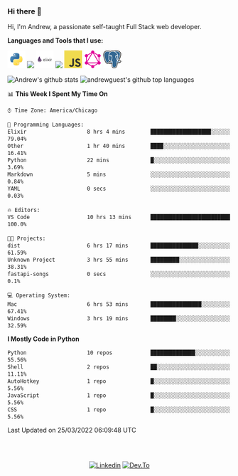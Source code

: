 ### Hi there 👋

Hi, I'm Andrew, a passionate self-taught Full Stack web developer.

**Languages and Tools that I use:**  

<code><img height="40" src="https://raw.githubusercontent.com/github/explore/80688e429a7d4ef2fca1e82350fe8e3517d3494d/topics/python/python.png"></code>
<code><img height="40" src="https://fastapi.tiangolo.com/img/logo-margin/logo-teal.png"></code>
<code><img height="40" src="https://raw.githubusercontent.com/github/explore/d106aa3f6fa091ab80ab5c8cf0d931baff3caaea/topics/elixir/elixir.png"></code>
<code><img height="40" src="https://img.stackshare.io/service/3262/-s9uoLIN.png"></code>
<code><img height="40" src="https://raw.githubusercontent.com/github/explore/80688e429a7d4ef2fca1e82350fe8e3517d3494d/topics/javascript/javascript.png"></code>
<code><img height="40" src="https://raw.githubusercontent.com/github/explore/5c058a388828bb5fde0bcafd4bc867b5bb3f26f3/topics/graphql/graphql.png"></code>
<code><img height="40" src="https://raw.githubusercontent.com/github/explore/80688e429a7d4ef2fca1e82350fe8e3517d3494d/topics/postgresql/postgresql.png"></code>

![Andrew's github stats](https://github-readme-stats.vercel.app/api?username=andrewguest&show_icons=true&theme=vue-dark&count_private=true)
<img height="180em" src="https://github-readme-stats.vercel.app/api/top-langs/?username=andrewguest&theme=vue-dark&layout=compact" alt="andrewguest's github top languages" />

<!--START_SECTION:waka-->
📊 **This Week I Spent My Time On** 

```text
⌚︎ Time Zone: America/Chicago

💬 Programming Languages: 
Elixir                   8 hrs 4 mins        ███████████████████░░░░░░   79.04% 
Other                    1 hr 40 mins        ████░░░░░░░░░░░░░░░░░░░░░   16.41% 
Python                   22 mins             █░░░░░░░░░░░░░░░░░░░░░░░░   3.69% 
Markdown                 5 mins              ░░░░░░░░░░░░░░░░░░░░░░░░░   0.84% 
YAML                     0 secs              ░░░░░░░░░░░░░░░░░░░░░░░░░   0.03%

🔥 Editors: 
VS Code                  10 hrs 13 mins      █████████████████████████   100.0%

🐱‍💻 Projects: 
dist                     6 hrs 17 mins       ███████████████░░░░░░░░░░   61.59% 
Unknown Project          3 hrs 55 mins       █████████░░░░░░░░░░░░░░░░   38.31% 
fastapi-songs            0 secs              ░░░░░░░░░░░░░░░░░░░░░░░░░   0.1%

💻 Operating System: 
Mac                      6 hrs 53 mins       ████████████████░░░░░░░░░   67.41% 
Windows                  3 hrs 19 mins       ████████░░░░░░░░░░░░░░░░░   32.59%

```

**I Mostly Code in Python** 

```text
Python                   10 repos            ██████████████░░░░░░░░░░░   55.56% 
Shell                    2 repos             ██░░░░░░░░░░░░░░░░░░░░░░░   11.11% 
AutoHotkey               1 repo              █░░░░░░░░░░░░░░░░░░░░░░░░   5.56% 
JavaScript               1 repo              █░░░░░░░░░░░░░░░░░░░░░░░░   5.56% 
CSS                      1 repo              █░░░░░░░░░░░░░░░░░░░░░░░░   5.56%

```



 Last Updated on 25/03/2022 06:09:48 UTC
<!--END_SECTION:waka-->

<br><br>
<p align="center">
   <a href="https://www.linkedin.com/in/andrew-guest-a891759a" target="_blank"><img src="https://img.shields.io/badge/LinkedIn-0077B5?style=for-the-badge&logo=linkedin&logoColor=white" alt="Linkedin"></a>
  <a href="https://dev.to/aguest" target="_blank"><img src="https://img.shields.io/badge/Dev.to-0A0A0A?style=for-the-badge&logo=dev%2Eto&logoColor=white" alt="Dev.To"></a>
</p>
